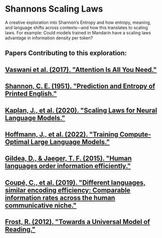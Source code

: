 # Shannons Scaling Laws
A creative exploration into Shannon’s Entropy and how entropy, meaning, and language shifts across contexts—and how this translates to scaling laws. For example: Could models trained in Mandarin have a scaling laws advantage in information density per token?

## Papers Contributing to this exploration: 
## [Vaswani et al. (2017). "Attention Is All You Need."](https://arxiv.org/abs/1706.03762)
## [Shannon, C. E. (1951). "Prediction and Entropy of Printed English."](https://www.princeton.edu/~wbialek/rome/refs/shannon_51.pdf)
## [Kaplan, J., et al. (2020). "Scaling Laws for Neural Language Models."](https://arxiv.org/abs/2001.08361)
## [Hoffmann, J., et al. (2022). "Training Compute-Optimal Large Language Models."](https://arxiv.org/abs/2203.15556)
## [Gildea, D., & Jaeger, T. F. (2015). "Human languages order information efficiently."](https://arxiv.org/abs/1510.02823)
## [Coupé, C., et al. (2019). "Different languages, similar encoding efficiency: Comparable information rates across the human communicative niche." ](https://pubmed.ncbi.nlm.nih.gov/32047854/)
## [Frost, R. (2012). "Towards a Universal Model of Reading."](https://www.cambridge.org/core/journals/behavioral-and-brain-sciences/article/abs/towards-a-universal-model-of-reading/215B8EC1ABA1987401C440455F24C765)
